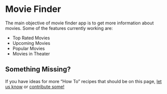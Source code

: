 # Movie Finder
The main objective of movie finder app is to get more information about movies. Some of the features currently working are:

- Top Rated Movies
- Upcoming Movies
- Popular Movies
- Movies in Theater

## Something Missing?

If you have ideas for more “How To” recipes that should be on this page, [let us know](https://github.com/royalrudra) or [contribute some!](https://github.com/royalrudra)

